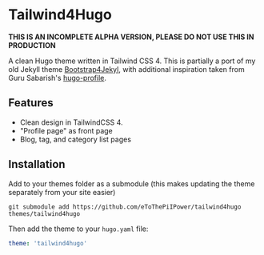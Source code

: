 # Tailwind4Hugo

**THIS IS AN INCOMPLETE ALPHA VERSION, PLEASE DO NOT USE THIS IN PRODUCTION**

A clean Hugo theme written in Tailwind CSS 4.
This is partially a port of my old Jekyll theme [Bootstrap4Jekyl](https://github.com/eToThePiIPower/bootstrap4jekyll),
with additional inspiration taken from  Guru Sabarish's [hugo-profile](https://github.com/gurusabarish/hugo-profile).

## Features

* Clean design in TailwindCSS 4.
* "Profile page" as front page
* Blog, tag, and category list pages

## Installation

Add to your themes folder as a submodule (this makes updating the theme
separately from your site easier)

```shell
git submodule add https://github.com/eToThePiIPower/tailwind4hugo themes/tailwind4hugo
```

Then add the theme to your `hugo.yaml` file:

```yaml
theme: 'tailwind4hugo'
```
